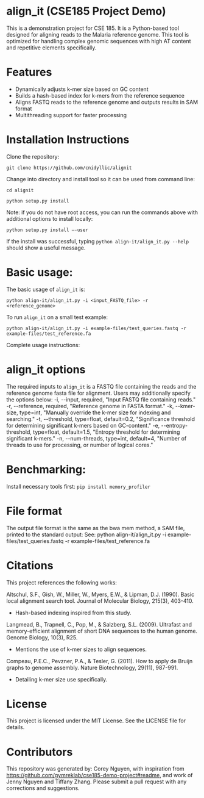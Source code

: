 # align_it (CSE185 Project Demo)
This is a demonstration project for CSE 185. It is a Python-based tool designed for aligning reads to the Malaria reference genome. This tool is optimized for handling complex genomic sequences with high AT content and repetitive elements specifically.
# Features
- Dynamically adjusts k-mer size based on GC content
- Builds a hash-based index for k-mers from the reference sequence
- Aligns FASTQ reads to the reference genome and outputs results in SAM format
- Multithreading support for faster processing
# Installation Instructions
Clone the repository:
```
git clone https://github.com/cnidyllic/alignit
```
Change into directory and install tool so it can be used from command line:
```
cd alignit
```
```
python setup.py install
```
Note: if you do not have root access, you can run the commands above with additional options to install locally: 
```
python setup.py install –-user
```
If the install was successful, typing ```python align-it/align_it.py --help``` should show a useful message. 

# Basic usage: 
The basic usage of ```align_it``` is:
```
python align-it/align_it.py -i <input_FASTQ_file> -r <reference_genome>
```
To run ```align_it``` on a small test example:
```
python align-it/align_it.py -i example-files/test_queries.fastq -r example-files/test_reference.fa 
```
Complete usage instructions: 

# align_it options
The required inputs to ```align_it``` is a FASTQ file containing the reads and the reference genome fasta file for alignment. Users may additionally specify the options below:
-i, --input, required, "Input FASTQ file containing reads."
-r, --reference, required, "Reference genome in FASTA format."
-k, --kmer-size, type=int, "Manually override the k-mer size for indexing and searching."
-t, --threshold, type=float, default=0.2, "Significance threshold for determining significant k-mers based on GC-content."
-e, --entropy-threshold, type=float, default=1.5, "Entropy threshold for determining significant k-mers."
-n, --num-threads, type=int, default=4, "Number of threads to use for processing, or number of logical cores."

# Benchmarking:
Install necessary tools first:
```pip install memory_profiler```

# File format
The output file format is the same as the bwa mem method, a SAM file, printed to the standard output: See: python align-it/align_it.py -i example-files/test_queries.fastq -r example-files/test_reference.fa 

# Citations
This project references the following works:

Altschul, S.F., Gish, W., Miller, W., Myers, E.W., & Lipman, D.J. (1990). Basic local alignment search tool. Journal of Molecular Biology, 215(3), 403-410.
- Hash-based indexing inspired from this study.

Langmead, B., Trapnell, C., Pop, M., & Salzberg, S.L. (2009). Ultrafast and memory-efficient alignment of short DNA sequences to the human genome. Genome Biology, 10(3), R25.
- Mentions the use of k-mer sizes to align sequences.

Compeau, P.E.C., Pevzner, P.A., & Tesler, G. (2011). How to apply de Bruijn graphs to genome assembly. Nature Biotechnology, 29(11), 987-991.
- Detailing k-mer size use specifically.

# License
This project is licensed under the MIT License. See the LICENSE file for details.

# Contributors
This repository was generated by: Corey Nguyen, with inspiration from https://github.com/gymreklab/cse185-demo-project#readme, and work of Jenny Nguyen and Tiffany Zhang. 
Please submit a pull request with any corrections and suggestions.

